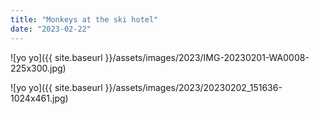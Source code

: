 ```yaml
---
title: "Monkeys at the ski hotel"
date: "2023-02-22"
---
```


![yo yo]({{ site.baseurl }}/assets/images/2023/IMG-20230201-WA0008-225x300.jpg)

![yo yo]({{ site.baseurl }}/assets/images/2023/20230202_151636-1024x461.jpg)
